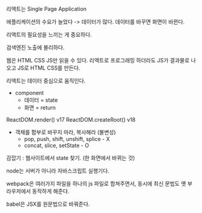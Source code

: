 리액트는 Single Page Application

애플리케이션의 수요가 늘었다 -> 데이터가 많다.
데이터를 바꾸면 화면이 바뀐다.

리액트의 필요성을 느끼는 게 중요하다.

검색엔진 노출에 불리하다.

웹은 HTML CSS JS만 읽을 수 있다.
리액트로 프로그래밍 하더라도 JS가 결과물로 나오고 JS로 HTML CSS를 만든다.

리액트는 데이터 중심으로 움직인다.

- component
  - 데이터 = state
  - 화면 = return

ReactDOM.render() v17
ReactDOM.createRoot() v18

- 객체를 함부로 바꾸지 마라, 복사해라 (불변성)
  - pop, push, shift, unshift, splice - X
  - concat, slice, setState - O

감잡기 : 웹사이트에서 state 찾기. (한 화면에서 바뀌는 것)

node는 서버가 아니라 자바스크립트 실행기다.

webpack은 여러가지 파일을 하나의 js 파일로 합쳐주면서, 동시에 최신 문법도 옛 부라우저에서 동작하게 해준다.

babel은 JSX를 원문법으로 바꿔준다.
